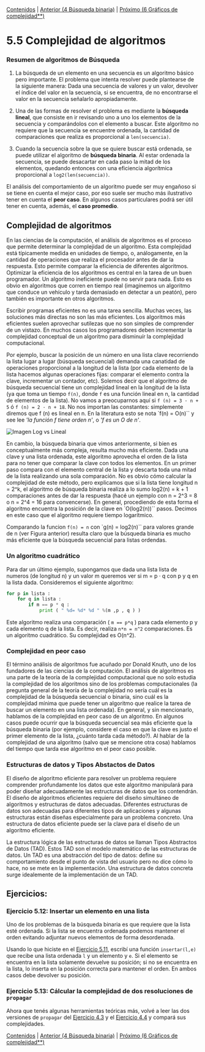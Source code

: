 [Contenidos](../Contenidos.md) \| [Anterior (4 Búsqueda binaria)](05_BusqBinaria.md) \| [Próximo (6 Gráficos de complejidad**)](07_gráficos_de_complejidad.md)

# 5.5 Complejidad de algoritmos

### Resumen de algoritmos de Búsqueda

1. La búsqueda de un elemento en una secuencia es un
algoritmo básico pero importante. El problema que intenta resolver puede
plantearse de la siguiente manera: Dada una secuencia de valores y un
valor, devolver el índice del valor en la secuencia, si se encuentra, de no
encontrarse el valor en la secuencia señalarlo apropiadamente.

2. Una de las formas de resolver el problema es mediante la **búsqueda lineal**, que consiste en ir revisando uno a uno los elementos de
la secuencia y comparándolos con el elemento a buscar.  Este algoritmo no
requiere que la secuencia se encuentre ordenada, la cantidad de comparaciones
que realiza es proporcional a `len(secuencia)`.

3. Cuando la secuencia sobre la que se quiere buscar está ordenada, se
puede utilizar el algoritmo de **búsqueda binaria**.  Al estar ordenada
la secuencia, se puede desacartar en cada paso la mitad de los elementos,
quedando entonces con una eficiencia algorítmica proporcional a
`log2(len(secuencia))`.

El análisis del comportamiento de un algoritmo puede ser muy engañoso
si se tiene en cuenta el mejor caso, por eso suele ser mucho más
ilustrativo tener en cuenta el **peor caso**.  En algunos casos
particulares podrá ser útil tener en cuenta, además, el **caso promedio**.

## Complejidad de algoritmos

En las ciencias de la computación, el análisis de algoritmos es el proceso que permite determinar  la complejidad de un algoritmo. Esta complejidad está típicamente medida en unidades de tiempo, o, análogamente, en la cantidad de operaciones que realiza el procesador antes de dar la respuesta. Esto permite comparar la eficiencia de diferentes algoritmos. Optimizar la eficiencia de los algoritmos es central en la tarea de un buen programador. Un algoritmo
ineficiente puede no servir para nada. Esto es obvio en algoritmos que corren en tiempo real (imaginemos un algoritmo que conduce un vehículo y tarda demasiado en detectar a un peatón), pero también es importante en otros algoritmos. 

Escribir programas eficientes no es una tarea sencilla. Muchas veces, las soluciones más directas no son las más eficientes. Los algoritmos más eficientes suelen aprovechar sutilezas que no son simples de comprender de un vistazo. En muchos casos los programadores deben incrementar la complejidad conceptual de un algoritmo para disminuír la complejidad computacional.

Por ejemplo, buscar la posición de un número en una lista clave recorriendo la lista lugar a lugar (búsqueda secuencial) demanda una canatidad de operaciones proporcional a la longitud de la lista (por cada elemento de la lista hacemos algunas operaciones fijas: comparar el elemento contra la clave, incrementar un contador, etc). Solemos decir que el algoritmo de búsqueda secuencial tiene un complejidad lineal en la longitud de la lista (ya que toma un tiempo `f(n)`, donde `f` es una función lineal en n, la cantidad de elementos de la lista). No vamos a preocuparnos aquí si `f (n) = 3 · n + 5` ó `f (n) = 2 · n + 18`. No nos importan las constantes: simplemente diremos que f (n) es lineal en n. En la literatura esto se nota `f(n) = O(n)`` y see lee *'la función f tiene orden n'*, o *'f es un O de n'*.

![Imagen Log vs Lineal](./lin_log.png)


En cambio, la búsqueda binaria que vimos anteriormente, si bien es conceptualmente más compleja, resulta mucho más eficiente. Dada una clave y una lista ordenada, este algoritmo aprovecha el orden de la lista para no tener que comparar la clave con todos los elementos. En un primer paso compara con el elemento central de la lista y descarta toda una mitad de la lista realizando una sola comparación. No es obvio cómo calcular la complejidad de este método, pero explicamos que si la lista tiene longitud n = 2^k, el
algoritmo de búsqueda binaria realiza a lo sumo log2(n) = k + 1 comparaciones antes de dar la respuesta (hacé un ejemplo con n = 2^3 = 8 o n = 2^4 = 16 para convencerse). En general, procediendo de esta forma el algoritmo encuentra la posición de la clave en `O(log2(n))`` pasos. Decimos en este caso que el algoritmo requiere tiempo logarítmico.

Comparando la funcion `f(n) = n` con `g(n) = log2(n)`` para valores grande de n (ver Figura anterior) resulta claro que la búsqueda binaria es mucho más eficiente que la búsqueda secuencial para listas ordendas.

### Un algoritmo cuadrático

Para dar un último ejemplo, supongamos que dada una lista lista de numeros (de longitud n) y un valor m queremos ver si m = p · q con p y q en la lista dada. Consideremos el siguiente algoritmo:
```python
for p in lista :
    for q in lista :
        if m == p * q :
            print ( " %d= %d* %d " %(m ,p , q ) )
```
Este algoritmo realiza una comparación ( `m == p*q` ) para cada elemento p y cada elemento q de la lista. Es decir, realiza `n*n = n^2` comparaciones. Es un algoritmo cuadrático. Su complejidad es O(n^2). 

### Complejidad en peor caso

El término análisis de algoritmos fue acuñado por Donald Knuth, uno de los fundadores de las ciencias de la computación. El análisis de algoritmos es una parte de la teoría de la complejidad computacional que no solo estudia la complejidad de los algoritmos sino de los problemas computacionales (la pregunta general de la teoría de la complejidad no sería cuál es la complejidad de la búsqueda secuencial o binaria, sino cuál es la complejidad mínima que puede tener un algoritmo que realice la tarea de buscar un elemento
en una lista ordenada). En general, y sin mencionarlo, hablamos de la complejidad en peor caso de un algoritmo. En algunos casos puede ocurrir que la búsqueda secuencial sea más eficiente que la búsqueda binaria (por ejemplo, considere el caso en que la clave es justo el primer elemento de la lista, ¿cuánto tarda cada método?). Al hablar de la complejidad de una algoritmo (salvo que se mencione otra cosa) hablamos del tiempo que tarda ese algoritmo en el peor caso posible.

### Estructuras de datos y Tipos Abstactos de Datos

El diseño de algoritmo eficiente para resolver un problema requiere comprender profundamente los datos que este algoritmo manipulará para poder diseñar adecuadamente las estructuras de datos que los contendrán. El diseño de algoritmos eficientes requiere del diseño simultáneo de algoritmos y estructuras de datos adecuadas. Diferentes estructuras de datos son adecuadas para diferentes tipos de aplicaciones y algunas estructuras están diseñas especialmente para un problema concreto. Una estructura de datos eficiente puede ser la clave para el diseño de un algoritmo eficiente.

La estructura lógica de las estructuras de datos se llaman Tipos Abstractos de Datos (TAD). Estos TAD son el modelo matemático de las estructuras de datos. Un TAD es una abstracción del tipo de datos: define su comportamiento desde el punto de vista del usuario pero no dice cómo lo hace, no se mete en la implementación. Una estructura de datos concreta surge idealemente de la  implementación de un TAD.

## Ejercicios:

### Ejercicio 5.12: Insertar un elemento en una lista
Uno de los problemas de la búsqueda binaria es que requiere que la lista esté ordenada. Si la lista se encuentra ordenada podemos mantener el orden evitando adjuntar nuevos elementos de forma desordenada.

Usando lo que hiciste en el [Ejercicio 5.11](../05_Organización_y_Complejidad/05_BusqBinaria.md#ejercicio-511-búsqueda-binaria), escribí una función `insertar(l,e)` que recibe una lista ordenada `l` y un elemento y `e`. Si el elemento se encuentra en la lista solamente devuelve su posición; si no se encuentra en la lista, lo inserta en la posición correcta para mantener el orden. En ambos casos debe devolver su posición.

### Ejercicio 5.13: Cálcular la complejidad de dos resoluciones de `propagar`
Ahora que tenés algunas herramientas teóricas más, volvé a leer las dos versiones de `propagar` del [Ejercicio 4.3](../04_Random_Plt_Dbg/01_Debugger.md#ejercicio-43-propagar-por-vecinos) y el [Ejercicio 4.4](../04_Random_Plt_Dbg/01_Debugger.md#ejercicio-44-propagar-por-como-el-auto-fantástico) y compará sus complejidades.



[Contenidos](../Contenidos.md) \| [Anterior (4 Búsqueda binaria)](05_BusqBinaria.md) \| [Próximo (6 Gráficos de complejidad**)](07_gráficos_de_complejidad.md)

